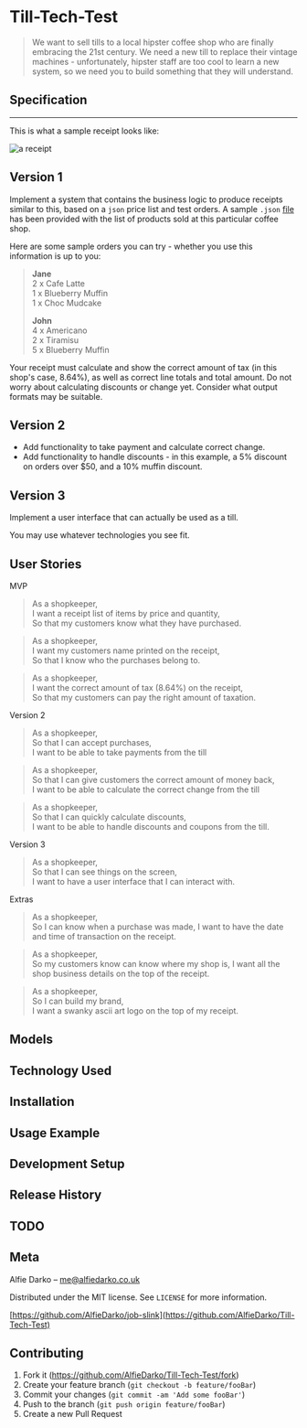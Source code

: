 # Till-Tech-Test

>We want to sell tills to a local hipster coffee shop who are finally embracing the 21st century. We need a new till to replace their vintage machines - unfortunately, hipster staff are too cool to learn a new system, so we need you to build something that they will understand.

## Specification
-------------

This is what a sample receipt looks like:

![a receipt](https://raw.githubusercontent.com/makersacademy/course/master/images/receipt.jpg?token=AQUBdVoGOUpoaKH9m76_plcxpJZLLtRYks5bGFvFwA%3D%3D)


Version 1
---------

Implement a system that contains the business logic to produce receipts similar to this, based on a `json` price list and test orders. A sample `.json` [file](hipstercoffee.json) has been provided with the list of products sold at this particular coffee shop.

Here are some sample orders you can try - whether you use this information is up to you:

> **Jane**  
> 2 x Cafe Latte  
> 1 x Blueberry Muffin  
> 1 x Choc Mudcake  
>
> **John**  
> 4 x Americano  
> 2 x Tiramisu  
> 5 x Blueberry Muffin  

Your receipt must calculate and show the correct amount of tax (in this shop's case, 8.64%), as well as correct line totals and total amount. Do not worry about calculating discounts or change yet. Consider what output formats may be suitable.

Version 2
---------

- Add functionality to take payment and calculate correct change.  
- Add functionality to handle discounts - in this example, a 5% discount on orders over $50, and a 10% muffin discount.

Version 3
---------

Implement a user interface that can actually be used as a till.

You may use whatever technologies you see fit.

## User Stories

MVP
> As a shopkeeper,<Br>
> I want a receipt list of items by price and quantity,<br>
> So that my customers know what they have purchased.

 > As a shopkeeper,<br>
 > I want my customers name printed on the receipt,<br>
 > So that I know who the purchases belong to.<br>

 > As a shopkeeper,<br>
 > I want the correct amount of tax (8.64%) on the receipt,<br>
 > So that my customers can pay the right amount of taxation.

 Version 2
 > As a shopkeeper,<br>
 > So that I can accept purchases,<br>
 > I want to be able to take payments from the till

 > As a shopkeeper,<br>
 > So that I can give customers the correct amount of money back,<br>
 > I want to be able to calculate the correct change from the till

 > As a shopkeeper,<br>
 > So that I can quickly calculate discounts,<br>
 > I want to be able to handle discounts and coupons from the till.

 Version 3
 > As a shopkeeper,<br>
 > So that I can see things on the screen,<br>
 > I want to have a user interface that I can interact with.

Extras
 > As a shopkeeper, <br>
 > So I can know when a purchase was made,
 > I want to have the date and time of transaction on the receipt.

 > As a shopkeeper, <br>
 > So my customers know can know where my shop is,
 > I want all the shop business details on the top of the receipt.

 > As a shopkeeper, <br>
 > So I can build my brand, <br>
 > I want a swanky ascii art logo on the top of my receipt.

## Models

## Technology Used

## Installation

## Usage Example

## Development Setup

## Release History

## TODO

## Meta

Alfie Darko – me@alfiedarko.co.uk

Distributed under the MIT license. See ``LICENSE`` for more information.

[https://github.com/AlfieDarko/job-slink](https://github.com/AlfieDarko/Till-Tech-Test)

## Contributing

1. Fork it (<https://github.com/AlfieDarko/Till-Tech-Test/fork>)
2. Create your feature branch (`git checkout -b feature/fooBar`)
3. Commit your changes (`git commit -am 'Add some fooBar'`)
4. Push to the branch (`git push origin feature/fooBar`)
5. Create a new Pull Request
